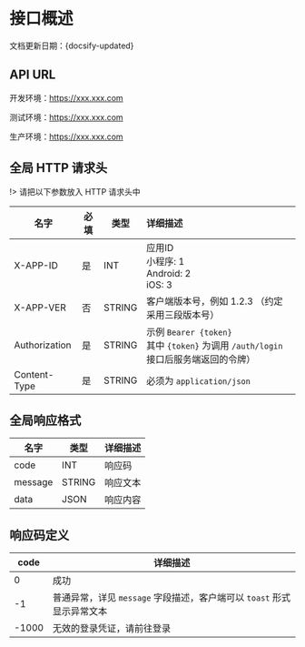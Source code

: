 # 接口概述

文档更新日期：{docsify-updated}

## API URL

开发环境：https://xxx.xxx.com

测试环境：https://xxx.xxx.com

生产环境：https://xxx.xxx.com

## 全局 HTTP 请求头

!> 请把以下参数放入 HTTP 请求头中

| 名字 | 必填 | 类型 | 详细描述 |
| ---- | ---- | ---- | :------- |
| X-APP-ID | 是 | INT | 应用ID <br />小程序: 1<br /> Android: 2<br /> iOS: 3 |
| X-APP-VER | 否 | STRING | 客户端版本号，例如 1.2.3 （约定采用三段版本号） |
| Authorization | 是 | STRING | 示例 `Bearer {token}` <br /> 其中 `{token}` 为调用 `/auth/login` 接口后服务端返回的令牌）|
| Content-Type | 是 | STRING | 必须为 `application/json` |

## 全局响应格式

| 名字 | 类型 | 详细描述 |
| ---- | ---- | -------- |
| code | INT | 响应码 |
| message | STRING | 响应文本 |
| data | JSON | 响应内容 |

## 响应码定义

| code | 详细描述 |
| --------- | -------- |
| 0 | 成功 |
| -1 | 普通异常，详见 `message` 字段描述，客户端可以 `toast` 形式显示异常文本 |
| -1000 | 无效的登录凭证，请前往登录 |
